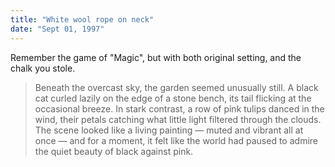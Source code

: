 ```yaml
---
title: "White wool rope on neck"
date: "Sept 01, 1997"
---
```


Remember the game of "Magic", but with both original setting, and the chalk you stole.

> Beneath the overcast sky, the garden seemed unusually still. A black cat curled lazily on the edge of a stone bench, its tail flicking at the occasional breeze. In stark contrast, a row of pink tulips danced in the wind, their petals catching what little light filtered through the clouds. The scene looked like a living painting — muted and vibrant all at once — and for a moment, it felt like the world had paused to admire the quiet beauty of black against pink.
